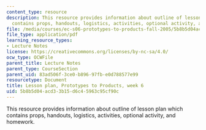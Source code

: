 ```yaml
---
content_type: resource
description: This resource provides information about outline of lesson plan which
  contains props, handouts, logistics, activities, optional activity, and homework.
file: /media/courses/ec-s06-prototypes-to-products-fall-2005/5b8b5d04acd33b15d6c45963c95cf90c_MITEC_S06F05_lp6_2.pdf
file_type: application/pdf
learning_resource_types:
- Lecture Notes
license: https://creativecommons.org/licenses/by-nc-sa/4.0/
ocw_type: OCWFile
parent_title: Lecture Notes
parent_type: CourseSection
parent_uid: 83ad506f-3ce0-b896-97fb-e0d788577e99
resourcetype: Document
title: Lesson plan, Prototypes to Products, week 6
uid: 5b8b5d04-acd3-3b15-d6c4-5963c95cf90c
---
```

This resource provides information about outline of lesson plan which contains props, handouts, logistics, activities, optional activity, and homework.